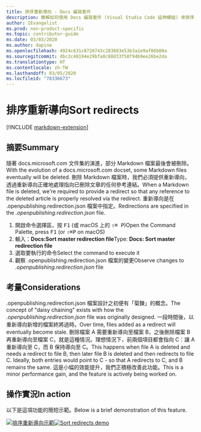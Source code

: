 ```yaml
---
title: 排序重新導向 - Docs 編寫套件
description: 瞭解如何使用 Docs 編寫套件 (Visual Studio Code 延伸模組) 來排序重新導向。
author: IEvangelist
ms.prod: non-product-specific
ms.topic: contributor-guide
ms.date: 03/03/2020
ms.author: dapine
ms.openlocfilehash: 4924c631c8720743c283083e53b3a1e9af86b00a
ms.sourcegitcommit: dbc2c48194e29bfa0c88d33f50f94b9ee26be2da
ms.translationtype: HT
ms.contentlocale: zh-TW
ms.lasthandoff: 03/05/2020
ms.locfileid: "78336673"
---
```

# <a name="sort-redirects"></a><span data-ttu-id="9c48f-103">排序重新導向</span><span class="sxs-lookup"><span data-stu-id="9c48f-103">Sort redirects</span></span>

[!INCLUDE [markdown-extension](includes/markdown-extension.md)]

## <a name="summary"></a><span data-ttu-id="9c48f-104">摘要</span><span class="sxs-lookup"><span data-stu-id="9c48f-104">Summary</span></span>

<span data-ttu-id="9c48f-105">隨著 docs.microsoft.com 文件集的演進，部分 Markdown 檔案最後會被刪除。</span><span class="sxs-lookup"><span data-stu-id="9c48f-105">With the evolution of a docs.microsoft.com docset, some Markdown files eventually will be deleted.</span></span> <span data-ttu-id="9c48f-106">刪除 Markdown 檔案時，我們必須提供重新導向，透過重新導向正確地處理指向已刪除文章的任何參考連結。</span><span class="sxs-lookup"><span data-stu-id="9c48f-106">When a Markdown file is deleted, we're required to provide a redirect so that any reference to the deleted article is properly resolved via the redirect.</span></span> <span data-ttu-id="9c48f-107">重新導向是在 .openpublishing.redirection.json  檔案中指定。</span><span class="sxs-lookup"><span data-stu-id="9c48f-107">Redirections are specified in the *.openpublishing.redirection.json* file.</span></span>

1. <span data-ttu-id="9c48f-108">開啟命令選擇區，按 <kbd>F1</kbd> (或 macOS 上的 <kbd>⇧⌘ P</kbd>)</span><span class="sxs-lookup"><span data-stu-id="9c48f-108">Open the Command Palette, press <kbd>F1</kbd> (or <kbd>⇧⌘P</kbd> on macOS)</span></span>
1. <span data-ttu-id="9c48f-109">輸入：**Docs:Sort master redirection file**</span><span class="sxs-lookup"><span data-stu-id="9c48f-109">Type: **Docs: Sort master redirection file**</span></span>
1. <span data-ttu-id="9c48f-110">選取要執行的命令</span><span class="sxs-lookup"><span data-stu-id="9c48f-110">Select the command to execute it</span></span>
1. <span data-ttu-id="9c48f-111">觀察 .openpublishing.redirection.json  檔案的變更</span><span class="sxs-lookup"><span data-stu-id="9c48f-111">Observe changes to *.openpublishing.redirection.json* file</span></span>

## <a name="considerations"></a><span data-ttu-id="9c48f-112">考量</span><span class="sxs-lookup"><span data-stu-id="9c48f-112">Considerations</span></span>

<span data-ttu-id="9c48f-113">.openpublishing.redirection.json  檔案設計之初便有「菊鍊」的概念。</span><span class="sxs-lookup"><span data-stu-id="9c48f-113">The concept of "daisy chaining" exists with how the *.openpublishing.redirection.json* file was originally designed.</span></span> <span data-ttu-id="9c48f-114">一段時間後，以重新導向新增的檔案終將過時。</span><span class="sxs-lookup"><span data-stu-id="9c48f-114">Over time, files added as a redirect will eventually become stale.</span></span> <span data-ttu-id="9c48f-115">刪除檔案 A 需要重新導向至檔案 B，之後刪除檔案 B 再重新導向至檔案 C，就是這種情況。理想情況下，前兩個項目都會指向 C：讓 A 重新導向至 C，而 B 保持導向至 C。</span><span class="sxs-lookup"><span data-stu-id="9c48f-115">This happens when file A is deleted and needs a redirect to file B, then later file B is deleted and then redirects to file C. Ideally, both entries would point to C - so that A redirects to C, and B remains the same.</span></span> <span data-ttu-id="9c48f-116">這是小幅的效能提升，我們正積極改善此功能。</span><span class="sxs-lookup"><span data-stu-id="9c48f-116">This is a minor performance gain, and the feature is actively being worked on.</span></span>

## <a name="in-action"></a><span data-ttu-id="9c48f-117">操作實況</span><span class="sxs-lookup"><span data-stu-id="9c48f-117">In action</span></span>

<span data-ttu-id="9c48f-118">以下是這項功能的簡短示範。</span><span class="sxs-lookup"><span data-stu-id="9c48f-118">Below is a brief demonstration of this feature.</span></span>

<span data-ttu-id="9c48f-119">[![排序重新導向示範](media/sort-redirect.gif)](media/sort-redirect.gif#lightbox)</span><span class="sxs-lookup"><span data-stu-id="9c48f-119">[![Sort redirects demo](media/sort-redirect.gif)](media/sort-redirect.gif#lightbox)</span></span>
